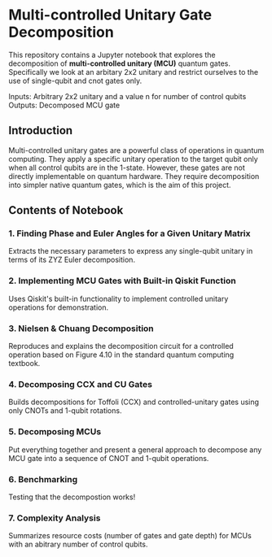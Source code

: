 # Multi-controlled Unitary Gate Decomposition

This repository contains a Jupyter notebook that explores the decomposition of **multi-controlled unitary (MCU)** quantum gates. Specifically we look at an arbitary 2x2 unitary and restrict ourselves to the use of single-qubit and cnot gates only.

Inputs: Arbitrary 2x2 unitary and a value n for number of control qubits
Outputs: Decomposed MCU gate

## Introduction

Multi-controlled unitary gates are a powerful class of operations in quantum computing. They apply a specific unitary operation to the target qubit only when all control qubits are in the 1-state. However, these gates are not directly implementable on quantum hardware. They require decomposition into simpler native quantum gates, which is the aim of this project.

## Contents of Notebook

### 1. Finding Phase and Euler Angles for a Given Unitary Matrix
Extracts the necessary parameters to express any single-qubit unitary in terms of its ZYZ Euler decomposition.

### 2. Implementing MCU Gates with Built-in Qiskit Function
Uses Qiskit's built-in functionality to implement controlled unitary operations for demonstration.

### 3. Nielsen & Chuang Decomposition
Reproduces and explains the decomposition circuit for a controlled operation based on Figure 4.10 in the standard quantum computing textbook.

### 4. Decomposing CCX and CU Gates
Builds decompositions for Toffoli (CCX) and controlled-unitary gates using only CNOTs and 1-qubit rotations.

### 5. Decomposing MCUs
Put everything together and present a general approach to decompose any MCU gate into a sequence of CNOT and 1-qubit operations.

### 6. Benchmarking
Testing that the decompostion works!

### 7. Complexity Analysis
Summarizes resource costs (number of gates and gate depth) for MCUs with an abitrary number of control qubits.
